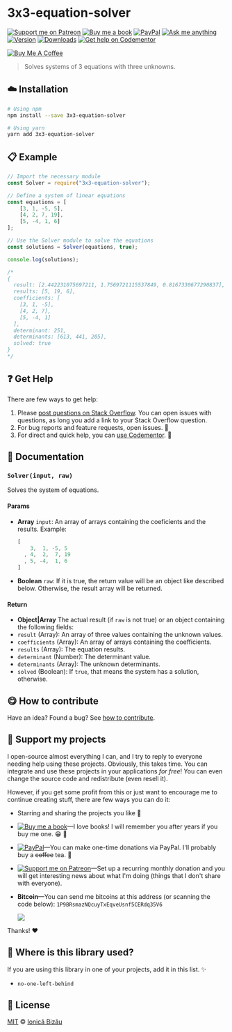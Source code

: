 <!-- Please do not edit this file. Edit the `blah` field in the `package.json` instead. If in doubt, open an issue. -->


















# 3x3-equation-solver

 [![Support me on Patreon][badge_patreon]][patreon] [![Buy me a book][badge_amazon]][amazon] [![PayPal][badge_paypal_donate]][paypal-donations] [![Ask me anything](https://img.shields.io/badge/ask%20me-anything-1abc9c.svg)](https://github.com/IonicaBizau/ama) [![Version](https://img.shields.io/npm/v/3x3-equation-solver.svg)](https://www.npmjs.com/package/3x3-equation-solver) [![Downloads](https://img.shields.io/npm/dt/3x3-equation-solver.svg)](https://www.npmjs.com/package/3x3-equation-solver) [![Get help on Codementor](https://cdn.codementor.io/badges/get_help_github.svg)](https://www.codementor.io/johnnyb?utm_source=github&utm_medium=button&utm_term=johnnyb&utm_campaign=github)

<a href="https://www.buymeacoffee.com/H96WwChMy" target="_blank"><img src="https://www.buymeacoffee.com/assets/img/custom_images/yellow_img.png" alt="Buy Me A Coffee"></a>







> Solves systems of 3 equations with three unknowns.

















## :cloud: Installation

```sh
# Using npm
npm install --save 3x3-equation-solver

# Using yarn
yarn add 3x3-equation-solver
```













## :clipboard: Example



```js
// Import the necessary module
const Solver = require("3x3-equation-solver");

// Define a system of linear equations
const equations = [
    [3, 1, -5, 5],
    [4, 2, 7, 19],
    [5, -4, 1, 6]
];

// Use the Solver module to solve the equations
const solutions = Solver(equations, true);

console.log(solutions);

/* 
{
  result: [2.442231075697211, 1.7569721115537849, 0.8167330677290837],
  results: [5, 19, 6],
  coefficients: [
    [3, 1, -5],
    [4, 2, 7],
    [5, -4, 1]
  ],
  determinant: 251,
  determinants: [613, 441, 205],
  solved: true
}
*/
```











## :question: Get Help

There are few ways to get help:



 1. Please [post questions on Stack Overflow](https://stackoverflow.com/questions/ask). You can open issues with questions, as long you add a link to your Stack Overflow question.
 2. For bug reports and feature requests, open issues. :bug:
 3. For direct and quick help, you can [use Codementor](https://www.codementor.io/johnnyb). :rocket:





## :memo: Documentation


### `Solver(input, raw)`
Solves the system of equations.

#### Params

- **Array** `input`: An array of arrays containing the coeficients and the results. Example:
   ```js
   [
       3,  1, -5, 5
     , 4,  2,  7, 19
     , 5, -4,  1, 6
   ]
   ```
- **Boolean** `raw`: If it is true, the return value will be an object like described below. Otherwise, the result array will be returned.

#### Return
- **Object|Array** The actual result (if `raw` is not true) or an object containing the following fields:
 - `result` (Array): An array of three values containing the unknown values.
 - `coefficients` (Array): An array of arrays containing the coefficients.
 - `results` (Array): The equation results.
 - `determinant` (Number): The determinant value.
 - `determinants` (Array): The unknown determinants.
 - `solved` (Boolean): If `true`, that means the system has a solution, otherwise.














## :yum: How to contribute
Have an idea? Found a bug? See [how to contribute][contributing].


## :sparkling_heart: Support my projects
I open-source almost everything I can, and I try to reply to everyone needing help using these projects. Obviously,
this takes time. You can integrate and use these projects in your applications *for free*! You can even change the source code and redistribute (even resell it).

However, if you get some profit from this or just want to encourage me to continue creating stuff, there are few ways you can do it:


 - Starring and sharing the projects you like :rocket:
 - [![Buy me a book][badge_amazon]][amazon]—I love books! I will remember you after years if you buy me one. :grin: :book:
 - [![PayPal][badge_paypal]][paypal-donations]—You can make one-time donations via PayPal. I'll probably buy a ~~coffee~~ tea. :tea:
 - [![Support me on Patreon][badge_patreon]][patreon]—Set up a recurring monthly donation and you will get interesting news about what I'm doing (things that I don't share with everyone).
 - **Bitcoin**—You can send me bitcoins at this address (or scanning the code below): `1P9BRsmazNQcuyTxEqveUsnf5CERdq35V6`

    ![](https://i.imgur.com/z6OQI95.png)


Thanks! :heart:
















## :dizzy: Where is this library used?
If you are using this library in one of your projects, add it in this list. :sparkles:

 - `no-one-left-behind`











## :scroll: License

[MIT][license] © [Ionică Bizău][website]






[license]: /LICENSE
[website]: https://ionicabizau.net
[contributing]: /CONTRIBUTING.md
[docs]: /DOCUMENTATION.md
[badge_patreon]: https://ionicabizau.github.io/badges/patreon.svg
[badge_amazon]: https://ionicabizau.github.io/badges/amazon.svg
[badge_paypal]: https://ionicabizau.github.io/badges/paypal.svg
[badge_paypal_donate]: https://ionicabizau.github.io/badges/paypal_donate.svg
[patreon]: https://www.patreon.com/ionicabizau
[amazon]: http://amzn.eu/hRo9sIZ
[paypal-donations]: https://www.paypal.com/cgi-bin/webscr?cmd=_s-xclick&hosted_button_id=RVXDDLKKLQRJW
